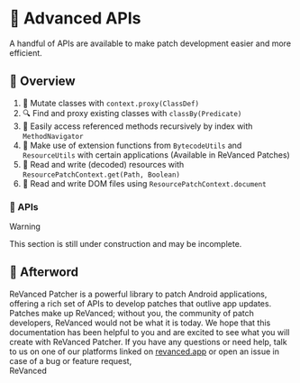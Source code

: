 # 💪 Advanced APIs

A handful of APIs are available to make patch development easier and more efficient.

## 📙 Overview

1. 👹 Mutate classes with `context.proxy(ClassDef)`
2. 🔍 Find and proxy existing classes with `classBy(Predicate)`
3. 🏃‍ Easily access referenced methods recursively by index with `MethodNavigator`
4. 🔨 Make use of extension functions from `BytecodeUtils` and `ResourceUtils` with certain applications (Available in ReVanced Patches)
5. 💾 Read and write (decoded) resources with `ResourcePatchContext.get(Path, Boolean)`
6. 📃 Read and write DOM files using `ResourcePatchContext.document`

### 🧰 APIs

> [!WARNING]
> This section is still under construction and may be incomplete.

## 🎉 Afterword

ReVanced Patcher is a powerful library to patch Android applications, offering a rich set of APIs to develop patches that outlive app updates. Patches make up ReVanced; without you, the community of patch developers, ReVanced would not be what it is today. We hope that this documentation has been helpful to you and are excited to see what you will create with ReVanced Patcher. If you have any questions or need help, talk to us on one of our platforms linked on [revanced.app](https://revanced.app) or open an issue in case of a bug or feature request,  
ReVanced
